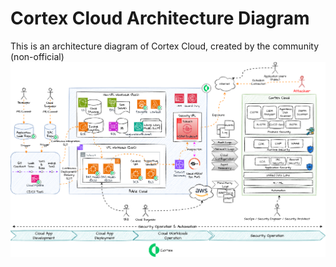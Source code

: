 # Cortex Cloud Architecture Diagram
This is an architecture diagram of Cortex Cloud, created by the community (non-official)
![image](CortexCloudArchitectureDiagram.png)
